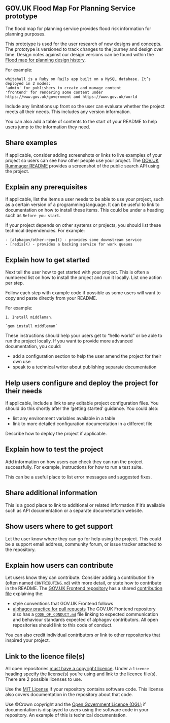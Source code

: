 ## GOV.UK Flood Map For Planning Service prototype

The flood map for planning service provides flood risk information for planning purposes. 

This prototype is used for the user research of new designs and concepts. The prototype is versioned to track changes to the journey and design over time. Design notes against our design versions can be found within the  [Flood map for planning design history](https://flood-map-fp-design-history-cd4ad1ba07fa.herokuapp.com/).



For example:

```
whitehall is a Ruby on Rails app built on a MySQL database. It’s deployed in 2 modes: 
'admin' for publishers to create and manage content
'frontend' for rendering some content under https://www.gov.uk/government and https://www.gov.uk/world
```

Include any limitations up front so the user can evaluate whether the project meets all their needs. This includes any version information. 

You can also add a table of contents to the start of your README to help users jump to the information they need. 

## Share examples
If applicable, consider adding screenshots or links to live examples of your project so users can see how other people use your project. The [GOV.UK Rummager README](https://github.com/alphagov/rummager) provides a screenshot of the public search API using the project. 

## Explain any prerequisites
If applicable, list the items a user needs to be able to use your project, such as a certain version of a programming language. It can be useful to link to documentation on how to install these items. This could be under a heading such as `Before you start`.

If your project depends on other systems or projects, you should list these technical dependencies. For example:

```
- [alphagov/other-repo]() - provides some downstream service
- [redis]() - provides a backing service for work queues
```

## Explain how to get started
Next tell the user how to get started with your project. This is often a numbered list on how to install the project and run it locally. List one action per step.

Follow each step with example code if possible as some users will want to copy and paste directly from your README. 

For example:

```
1. Install middleman.

`gem install middleman`
```

These instructions should help your users get to “hello world” or be able to run the project locally. If you want to provide more advanced documentation, you could:

- add a configuration section to help the user amend the project for their own use 
- speak to a technical writer about publishing separate documentation 

## Help users configure and deploy the project for their needs
If applicable, include a link to any editable project configuration files. You should do this shortly after the ‘getting started’ guidance. You could also:

- list any environment variables available in a table
- link to more detailed configuration documentation in a different file 

Describe how to deploy the project if applicable. 

## Explain how to test the project
Add information on how users can check they can run the project successfully. For example, instructions for how to run a test suite. 

This can be a useful place to list error messages and suggested fixes.

## Share additional information
This is a good place to link to additional or related information if it’s available such as API documentation or a separate documentation website. 

## Show users where to get support
Let the user know where they can go for help using the project. This could be a support email address, community forum, or issue tracker attached to the repository. 

## Explain how users can contribute
Let users know they can contribute. Consider adding a contribution file (often named `CONTRIBUTING.md`) with more detail, or state how to contribute in the README. The [GOV.UK Frontend repository](https://github.com/alphagov/govuk-frontend) has a shared [contribution file](https://github.com/alphagov/govuk-frontend/blob/master/CONTRIBUTING.md) explaining the:
- style conventions that GOV.UK Frontend follows 
- [alphagov practice for pull requests](https://github.com/alphagov/styleguides/blob/master/pull-requests.md) 
The GOV.UK Frontend repository also has a [`CODE_OF_CONDUCT.md`](https://github.com/alphagov/govuk-frontend/blob/master/CODE_OF_CONDUCT.md) file linking to expected communication and behaviour standards expected of alphagov contributors. All open repositories should link to this code of conduct.

You can also credit individual contributors or link to other repositories that inspired your project. 

## Link to the licence file(s)
All open repositories [must have a copyright licence](https://gds-way.cloudapps.digital/manuals/licensing.html#copyright-notice). Under a `licence` heading specify the license(s) you’re using and link to the licence file(s). There are 2 possible licenses to use.

Use the [MIT License](https://opensource.org/licenses/MIT) if your repository contains software code. This license also covers documentation in the repository about that code.

Use ©Crown copyright and the [Open Government Licence (OGL)](http://www.nationalarchives.gov.uk/doc/open-government-licence/version/3) if documentation is displayed to users using the software code in your repository. An example of this is technical documentation.
